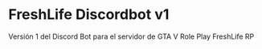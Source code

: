 # FreshLife Discordbot v1
 Versión 1 del Discord Bot para el servidor de GTA V Role Play FreshLife RP
